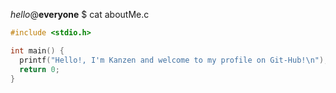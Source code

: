 _hello_@**everyone** $ cat aboutMe.c

```c
#include <stdio.h>

int main() {
  printf("Hello!, I'm Kanzen and welcome to my profile on Git-Hub!\n");
  return 0;
}
```
